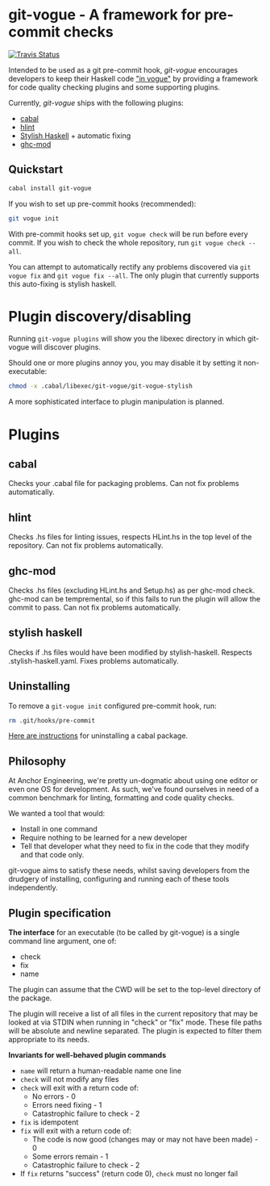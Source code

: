 git-vogue - A framework for pre-commit checks 
=========================================================

[![Travis Status](http://travis-ci.org/anchor/git-vogue.png)](https://travis-ci.org/anchor/git-vogue)

Intended to be used as a git pre-commit hook, *git-vogue* encourages developers
to keep their Haskell code ["in vogue"][1] by providing a framework for code
quality checking plugins and some supporting plugins.

Currently, *git-vogue* ships with the following plugins:

* [cabal][6]
* [hlint][2]
* [Stylish Haskell][4] + automatic fixing
* [ghc-mod][5]


[1]: https://www.youtube.com/watch?v=GuJQSAiODqI
[2]: http://hackage.haskell.org/package/hlint
[4]: https://hackage.haskell.org/package/stylish-haskell
[5]: https://hackage.haskell.org/package/ghc-mod
[6]: https://hackage.haskell.org/package/Cabal

Quickstart
------------

```bash
cabal install git-vogue
```

If you wish to set up pre-commit hooks (recommended):

```bash
git vogue init
```

With pre-commit hooks set up, `git vogue check` will be run before every
commit. If you wish to check the whole repository, run `git vogue check --all`.

You can attempt to automatically rectify any problems discovered via `git vogue
fix` and `git vogue fix --all`. The only plugin that currently supports this
auto-fixing is stylish haskell.

# Plugin discovery/disabling

Running `git-vogue plugins` will show you the libexec directory in which
git-vogue will discover plugins.

Should one or more plugins annoy you, you may disable it by setting it
non-executable:

```bash
chmod -x .cabal/libexec/git-vogue/git-vogue-stylish
```

A more sophisticated interface to plugin manipulation is planned.

# Plugins

## cabal

Checks your .cabal file for packaging problems. Can not fix problems
automatically.

## hlint

Checks .hs files for linting issues, respects HLint.hs in the top level of the
repository. Can not fix problems automatically.

## ghc-mod

Checks .hs files (excluding HLint.hs and Setup.hs) as per ghc-mod check.
ghc-mod can be tempremental, so if this fails to run the plugin will allow the
commit to pass. Can not fix problems automatically.

## stylish haskell

Checks if .hs files would have been modified by stylish-haskell. Respects
.stylish-haskell.yaml. Fixes problems automatically.

Uninstalling 
------------

To remove a `git-vogue init` configured pre-commit hook, run:

```bash
rm .git/hooks/pre-commit
```

[Here are instructions](https://www.youtube.com/watch?v=4qXD5l-ZlfA) for
uninstalling a cabal package.



Philosophy
---------

At Anchor Engineering, we're pretty un-dogmatic about using one editor or even
one OS for development. As such, we've found ourselves in need of a common
benchmark for linting, formatting and code quality checks.

We wanted a tool that would:

* Install in one command
* Require nothing to be learned for a new developer
* Tell that developer what they need to fix in the code that they modify and
  that code only.

git-vogue aims to satisfy these needs, whilst saving developers from the
drudgery of installing, configuring and running each of these tools
independently.

Plugin specification
-------------------

**The interface** for an executable (to be called by git-vogue) is a single
command line argument, one of:

* check
* fix
* name

The plugin can assume that the CWD will be set to the top-level directory of
the package.

The plugin will receive a list of all files in the current repository that may
be looked at via STDIN when running in "check" or "fix" mode. These file paths
will be absolute and newline separated. The plugin is expected to filter them
appropriate to its needs.

**Invariants for well-behaved plugin commands**

* `name` will return a human-readable name one line
* `check` will not modify any files
* `check` will exit with a return code of:
    * No errors - 0
    * Errors need fixing - 1
    * Catastrophic failure to check - 2
* `fix` is idempotent
* `fix` will exit with a return code of:
    * The code is now good (changes may or may not have been made) - 0
    * Some errors remain - 1
    * Catastrophic failure to check - 2
* If `fix` returns "success" (return code 0), `check` must no longer fail
